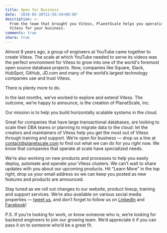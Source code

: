 ```yaml
---
title: Open for Business
date: '2018-05-30T22:50:34+08:00'
description: >-
  From the team that brought you Vitess, PlanetScale helps you operationalize
  Vitess for your business.
comments: true
share: true
---
```

Almost 8 years ago, a group of engineers at YouTube came together to create Vitess. The scale at which YouTube needed to serve its videos was the perfect environment for Vitess to grow into one of the world's foremost open source database projects. Now, companies like Square, Slack, HubSpot, GitHub, JD.com and many of the world’s largest technology companies use and trust Vitess.

There is plenty more to do.

In the last months, we’ve worked to explore and extend Vitess. The outcome, we’re happy to announce, is the creation of PlanetScale, Inc.

Our mission is to help you build horizontally scalable systems in the cloud. 

Great for companies that have large transactional databases, are looking to scale their DBA teams or planning to migrate data to the cloud: let the creators and maintainers of Vitess help you get the most out of Vitess through training and support. We’re open for business — drop us a line at [contact@planetscale.com](mailto:contact@planetscale.com) to find out what we can do for you right now. We know that companies that operate at scale have specialized needs. 

We’re also working on new products and processes to help you easily deploy, automate and operate your Vitess clusters. We can’t wait to share updates with you about our upcoming products. Hit “Learn More” in the top right, drop us your email address so we can keep you posted as new features and products are announced.

Stay tuned as we roll out changes to our website, product lineup, training and support services. We’re also available on various social media properties — [tweet us](https://twitter.com/planetscaledata), and don’t forget to follow us on [LinkedIn](https://www.linkedin.com/company/planetscale) and [Facebook](https://www.linkedin.com/company/planetscale)! 

P.S. If you’re looking for work, or know someone who is, we’re looking for backend engineers to join our growing team. We’d appreciate it if you can pass it on to someone who’d be a great fit.
